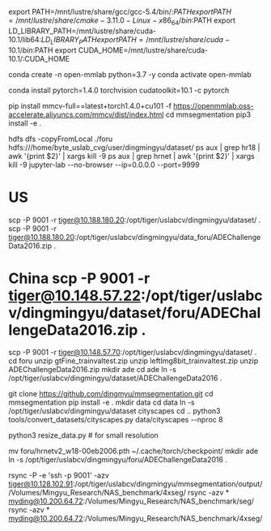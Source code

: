 export PATH=/mnt/lustre/share/gcc/gcc-5.4/bin/:$PATH
export PATH=/mnt/lustre/share/cmake-3.11.0-Linux-x86_64/bin:$PATH
export LD_LIBRARY_PATH=/mnt/lustre/share/cuda-10.1/lib64:$LD_LIBRARY_PATH
export PATH=/mnt/lustre/share/cuda-10.1/bin:$PATH
export CUDA_HOME=/mnt/lustre/share/cuda-10.1/:CUDA_HOME

conda create -n open-mmlab python=3.7 -y
conda activate open-mmlab

conda install pytorch=1.4.0 torchvision cudatoolkit=10.1 -c pytorch

pip install mmcv-full==latest+torch1.4.0+cu101 -f https://openmmlab.oss-accelerate.aliyuncs.com/mmcv/dist/index.html
cd mmsegmentation
pip3 install -e .


hdfs dfs -copyFromLocal ./foru hdfs:///home/byte_uslab_cvg/user/dingmingyu/dataset/
ps aux | grep hr18 | awk '{print $2}' | xargs kill -9
ps aux | grep hrnet | awk '{print $2}' | xargs kill -9
jupyter-lab --no-browser --ip=0.0.0.0 --port=9999

# US
scp -P 9001 -r tiger@10.188.180.20:/opt/tiger/uslabcv/dingmingyu/dataset/ .
scp -P 9001 -r tiger@10.188.180.20:/opt/tiger/uslabcv/dingmingyu/data_foru/ADEChallengeData2016.zip .

# China scp -P 9001 -r tiger@10.148.57.22:/opt/tiger/uslabcv/dingmingyu/dataset/foru/ADEChallengeData2016.zip .
scp -P 9001 -r tiger@10.148.57.70:/opt/tiger/uslabcv/dingmingyu/dataset/ .
cd foru
unzip gtFine_trainvaltest.zip
unzip leftImg8bit_trainvaltest.zip
unzip ADEChallengeData2016.zip
mkdir ade
cd ade
ln -s /opt/tiger/uslabcv/dingmingyu/dataset/ADEChallengeData2016 .


git clone https://github.com/dingmyu/mmsegmentation.git
cd mmsegmentation
pip install -e .
mkdir data
cd data
ln -s /opt/tiger/uslabcv/dingmingyu/dataset cityscapes
cd ..
python3 tools/convert_datasets/cityscapes.py data/cityscapes --nproc 8

python3 resize_data.py  # for small resolution

mv foru/hrnetv2_w18-00eb2006.pth ~/.cache/torch/checkpoint/
mkdir ade
ln -s /opt/tiger/uslabcv/dingmingyu/foru/ADEChallengeData2016 .

rsync -P -e 'ssh -p 9001' -azv tiger@10.128.102.91:/opt/tiger/uslabcv/dingmingyu/mmsegmentation/output/ /Volumes/Mingyu_Research/NAS_benchmark/4xseg/
rsync -azv * myding@10.200.64.72:/Volumes/Mingyu_Research/NAS_benchmark/seg/
rsync -azv * myding@10.200.64.72:/Volumes/Mingyu_Research/NAS_benchmark/4xseg/